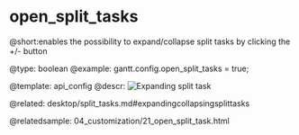 open_split_tasks
=============

@short:enables the possibility to expand/collapse split tasks by clicking the +/- button
	

@type: boolean
@example:
gantt.config.open_split_tasks = true;

@template:	api_config
@descr:
![Expanding split task](desktop/expand_split_task.png)

@related: desktop/split_tasks.md#expandingcollapsingsplittasks

@relatedsample: 04_customization/21_open_split_task.html